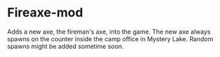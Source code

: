 # Fireaxe-mod
Adds a new axe, the fireman's axe, into the game.
The new axe always spawns on the counter inside the camp office in Mystery Lake. Random spawns might be added sometime soon.